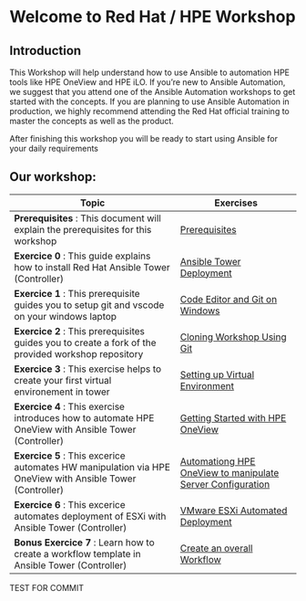 
# Welcome to Red Hat / HPE Workshop

## Introduction

This Workshop will help understand how to use Ansible to automation HPE tools like HPE OneView and HPE iLO. If you’re new to Ansible Automation, we suggest that you attend one of the Ansible Automation workshops to get started with the concepts. If you are planning to use Ansible Automation in production, we highly recommend attending the Red Hat official training to master the concepts as well as the product.

After finishing this workshop you will be ready to start using Ansible for your daily requirements



## Our workshop:

| Topic   | Exercises  | 
|---|---|
| **Prerequisites** : This document will explain the prerequisites for this workshop| [Prerequisites](./exercises/prerequisites.md) |
| **Exercice 0** : This guide explains how to install Red Hat Ansible Tower (Controller)| [Ansible Tower Deployment](./exercises/ansible_tower_install.md) |
| **Exercice 1** : This prerequisite guides you to setup git and vscode on your windows laptop| [Code Editor and Git on Windows](./exercises/code_editor_and_git_on_windows.md) |
| **Exercice 2** : This prerequisites guides you to create a fork of the provided workshop repository| [Cloning Workshop Using Git](./exercises/git.md) |
| **Exercice 3** : This exercise helps to create your first virtual environement in tower| [Setting up Virtual Environment](./exercises/virtual_environment.md) |
| **Exercice 4** : This exercise introduces how to automate HPE OneView with Ansible Tower (Controller)| [Getting Started with HPE OneView](./exercises/getting_started_with_hpe_oneview.md) |
| **Exercice 5** : This excerice automates HW manipulation via  HPE OneView with Ansible Tower (Controller)| [Automationg HPE OneView to manipulate Server Configuration](./exercises/oneview_server_config.md) |
| **Exercice 6** : This excerice automates deployment of ESXi with Ansible Tower (Controller)| [VMware ESXi Automated Deployment](./exercises/vmware_install.md)
| **Bonus Exercice 7** : Learn how to create a workflow template in Ansible Tower (Controller)| [Create an overall Workflow](./exercises/workflow.md)

TEST FOR COMMIT